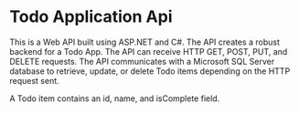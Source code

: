 # Todo Application Api

This is a Web API built using ASP.NET and C#. The API creates a robust backend for a Todo App. The API can receive HTTP GET, POST, PUT, and DELETE requests. The API communicates with a Microsoft SQL Server database to retrieve, update, or delete Todo items depending on the HTTP request sent.


A Todo item contains an id, name, and isComplete field.
